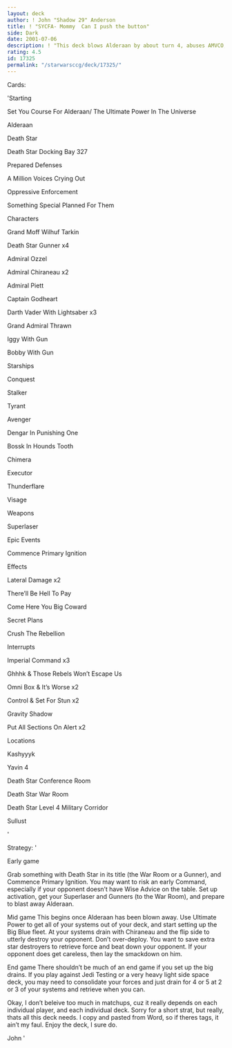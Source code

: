 ```yaml
---
layout: deck
author: ! John "Shadow 29" Anderson
title: ! "SYCFA- Mommy  Can I push the button"
side: Dark
date: 2001-07-06
description: ! "This deck blows Alderaan by about turn 4, abuses AMVCO, and can blow Yavin or Hoth if you really want to."
rating: 4.5
id: 17325
permalink: "/starwarsccg/deck/17325/"
---
```

Cards: 

'Starting


Set You Course For Alderaan/ The Ultimate Power In The Universe

Alderaan

Death Star

Death Star Docking Bay 327

Prepared Defenses

A Million Voices Crying Out

Oppressive Enforcement

Something Special Planned For Them


Characters


Grand Moff Wilhuf Tarkin

Death Star Gunner x4

Admiral Ozzel

Admiral Chiraneau x2

Admiral Piett

Captain Godheart

Darth Vader With Lightsaber x3

Grand Admiral Thrawn

Iggy With Gun

Bobby With Gun


Starships


Conquest

Stalker

Tyrant

Avenger

Dengar In Punishing One

Bossk In Hounds Tooth

Chimera

Executor

Thunderflare

Visage


Weapons


Superlaser


Epic Events


Commence Primary Ignition


Effects


Lateral Damage x2

There&#8217;ll Be Hell To Pay

Come Here You Big Coward

Secret Plans

Crush The Rebellion


Interrupts


Imperial Command x3

Ghhhk & Those Rebels Won&#8217;t Escape Us

Omni Box & It&#8217;s Worse x2

Control & Set For Stun x2

Gravity Shadow

Put All Sections On Alert x2


Locations


Kashyyyk

Yavin 4

Death Star Conference Room

Death Star War Room

Death Star Level 4 Military Corridor

Sullust

'

Strategy: '

Early game


Grab something with Death Star in its title (the War Room or a Gunner), and Commence Primary Ignition. You may want to risk an early Command, especially if your opponent doesn&#8217;t have Wise Advice on the table. Set up activation, get your Superlaser and Gunners (to the War Room), and prepare to blast away Alderaan. 


Mid game This begins once Alderaan has been blown away. Use Ultimate Power to get all of your systems out of your deck, and start setting up the Big Blue fleet. At your systems drain with Chiraneau and the flip side to utterly destroy your opponent. Don&#8217;t over-deploy. You want to save extra star destroyers to retrieve force and beat down your opponent. If your opponent does get careless, then lay the smackdown on him.


End game There shouldn&#8217;t be much of an end game if you set up the big drains. If you play against Jedi Testing or a very heavy light side space deck, you may need to consolidate your forces and just drain for 4 or 5 at 2 or 3 of your systems and retrieve when you can. 



Okay, I don’t beleive too much in matchups, cuz it really depends on each individual player, and each individual deck. Sorry for a short strat, but really, thats all this deck needs. I copy and pasted from Word, so if theres tags, it ain’t my faul. Enjoy the deck, I sure do.


John '
